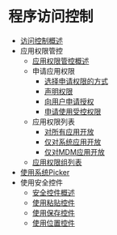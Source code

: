 # 程序访问控制

- [访问控制概述](access-token-overview.md)
- 应用权限管控
  - [应用权限管控概述](app-permission-mgmt-overview.md)
  - 申请应用权限
    <!--Del-->
    - [选择申请权限的方式](determine-application-mode.md)
    <!--DelEnd-->
    - [声明权限](declare-permissions.md)
    - [向用户申请授权](request-user-authorization.md)
    - [申请使用受控权限](declare-permissions-in-acl.md)
  - 应用权限列表
    - [对所有应用开放](permissions-for-all.md)
    - [仅对系统应用开放](permissions-for-system-apps.md)
    - [仅对MDM应用开放](permissions-for-mdm-apps.md)
  - [应用权限组列表](app-permission-group-list.md)
- [使用系统Picker](use-picker.md)
- 使用安全控件
  - [安全控件概述](security-component-overview.md)
  - [使用粘贴控件](pastebutton.md)
  - [使用保存控件](savebutton.md)
  - [使用位置控件](locationbutton.md)
